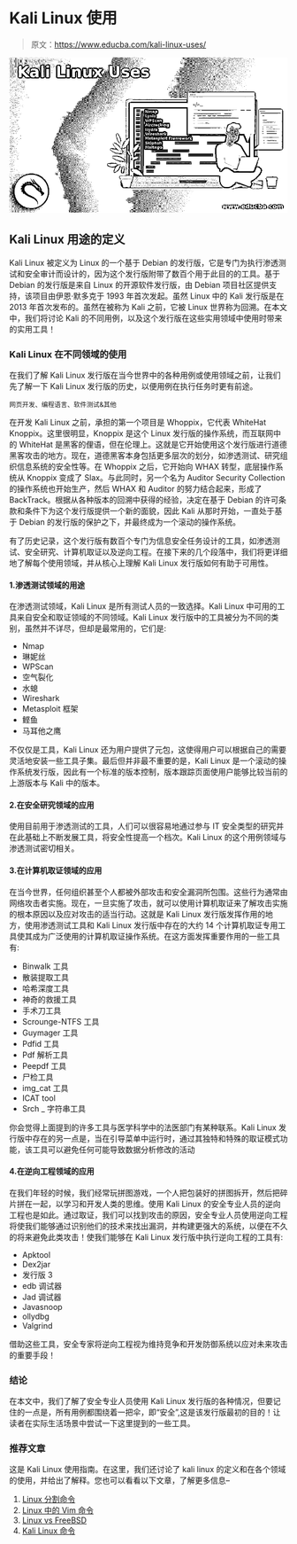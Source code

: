 # Kali Linux 使用

> 原文：<https://www.educba.com/kali-linux-uses/>

![Kali Linux Uses](img/7fef3818370850b10f56f19eba8fa8c9.png)



## Kali Linux 用途的定义

Kali Linux 被定义为 Linux 的一个基于 Debian 的发行版，它是专门为执行渗透测试和安全审计而设计的，因为这个发行版附带了数百个用于此目的的工具。基于 Debian 的发行版是来自 Linux 的开源软件发行版，由 Debian 项目社区提供支持，该项目由伊恩·默多克于 1993 年首次发起。虽然 Linux 中的 Kali 发行版是在 2013 年首次发布的。虽然在被称为 Kali 之前，它被 Linux 世界称为回溯。在本文中，我们将讨论 Kali 的不同用例，以及这个发行版在这些实用领域中使用时带来的实用工具！

### Kali Linux 在不同领域的使用

在我们了解 Kali Linux 发行版在当今世界中的各种用例或使用领域之前，让我们先了解一下 Kali Linux 发行版的历史，以便用例在执行任务时更有前途。

<small>网页开发、编程语言、软件测试&其他</small>

在开发 Kali Linux 之前，承担的第一个项目是 Whoppix，它代表 WhiteHat Knoppix。这里很明显，Knoppix 是这个 Linux 发行版的操作系统，而互联网中的 WhiteHat 是黑客的俚语，但在伦理上。这就是它开始使用这个发行版进行道德黑客攻击的地方。现在，道德黑客本身包括更多层次的划分，如渗透测试、研究组织信息系统的安全性等。在 Whoppix 之后，它开始向 WHAX 转型，底层操作系统从 Knoppix 变成了 Slax。与此同时，另一个名为 Auditor Security Collection 的操作系统也开始生产，然后 WHAX 和 Auditor 的努力结合起来，形成了 BackTrack。根据从各种版本的回溯中获得的经验，决定在基于 Debian 的许可条款和条件下为这个发行版提供一个新的面貌，因此 Kali 从那时开始，一直处于基于 Debian 的发行版的保护之下，并最终成为一个滚动的操作系统。

有了历史记录，这个发行版有数百个专门为信息安全任务设计的工具，如渗透测试、安全研究、计算机取证以及逆向工程。在接下来的几个段落中，我们将更详细地了解每个使用领域，并从核心上理解 Kali Linux 发行版如何有助于可用性。

#### 1.渗透测试领域的用途

在渗透测试领域，Kali Linux 是所有测试人员的一致选择。Kali Linux 中可用的工具来自安全和取证领域的不同领域。Kali Linux 发行版中的工具被分为不同的类别，虽然并不详尽，但却是最常用的，它们是:

*   Nmap
*   琳妮丝
*   WPScan
*   空气裂化
*   水螅
*   Wireshark
*   Metasploit 框架
*   鲣鱼
*   马耳他之鹰

不仅仅是工具，Kali Linux 还为用户提供了元包，这使得用户可以根据自己的需要灵活地安装一些工具子集。最后但并非最不重要的是，Kali Linux 是一个滚动的操作系统发行版，因此有一个标准的版本控制，版本跟踪页面使用户能够比较当前的上游版本与 Kali 中的版本。

#### 2.在安全研究领域的应用

使用目前用于渗透测试的工具，人们可以很容易地通过参与 IT 安全类型的研究并在此基础上不断发展工具，将安全性提高一个档次。Kali Linux 的这个用例领域与渗透测试密切相关。

#### 3.在计算机取证领域的应用

在当今世界，任何组织甚至个人都被外部攻击和安全漏洞所包围。这些行为通常由网络攻击者实施。现在，一旦实施了攻击，就可以使用计算机取证来了解攻击实施的根本原因以及应对攻击的适当行动。这就是 Kali Linux 发行版发挥作用的地方，使用渗透测试工具和 Kali Linux 发行版中存在的大约 14 个计算机取证专用工具使其成为广泛使用的计算机取证操作系统。在这方面发挥重要作用的一些工具有:

*   Binwalk 工具
*   散装提取工具
*   哈希深度工具
*   神奇的救援工具
*   手术刀工具
*   Scrounge-NTFS 工具
*   Guymager 工具
*   Pdfid 工具
*   Pdf 解析工具
*   Peepdf 工具
*   尸检工具
*   img_cat 工具
*   ICAT tool
*   Srch _ 字符串工具

你会觉得上面提到的许多工具与医学科学中的法医部门有某种联系。Kali Linux 发行版中存在的另一点是，当在引导菜单中运行时，通过其独特和特殊的取证模式功能，该工具可以避免任何可能导致数据分析修改的活动

#### 4.在逆向工程领域的应用

在我们年轻的时候，我们经常玩拼图游戏，一个人把包装好的拼图拆开，然后把碎片拼在一起，以学习和开发人类的思维。使用 Kali Linux 的安全专业人员的逆向工程也是如此。通过取证，我们可以找到攻击的原因，安全专业人员使用逆向工程将使我们能够通过识别他们的技术来找出漏洞，并构建更强大的系统，以便在不久的将来避免此类攻击！使我们能够在 Kali Linux 发行版中执行逆向工程的工具有:

*   Apktool
*   Dex2jar
*   发行版 3
*   edb 调试器
*   Jad 调试器
*   Javasnoop
*   ollydbg
*   Valgrind

借助这些工具，安全专家将逆向工程视为维持竞争和开发防御系统以应对未来攻击的重要手段！

### 结论

在本文中，我们了解了安全专业人员使用 Kali Linux 发行版的各种情况，但要记住的一点是，所有用例都围绕着一把伞，即“安全”,这是该发行版最初的目的！让读者在实际生活场景中尝试一下这里提到的一些工具。

### 推荐文章

这是 Kali Linux 使用指南。在这里，我们还讨论了 kali linux 的定义和在各个领域的使用，并给出了解释。您也可以看看以下文章，了解更多信息–

1.  [Linux 分割命令](https://www.educba.com/linux-split-command/)
2.  [Linux 中的 Vim 命令](https://www.educba.com/vim-command-in-linux/)
3.  [Linux vs FreeBSD](https://www.educba.com/linux-vs-freebsd/)
4.  [Kali Linux 命令](https://www.educba.com/kali-linux-commands/)





